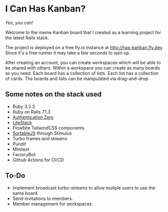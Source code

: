 # I Can Has Kanban?
*Yes, you can!*

Welcome to the meme Kanban board that I created as a learning project for the latest Rails stack.

The project is deployed on a free fly.io instance at http://has-kanban.fly.dev
Since it's a free runner it may take a few seconds to spin up.

After creating an account, you can create workspaces which will be able to be shared with others.
Within a workspace you can create as many boards as you need.
Each board has a collection of lists.
Each list has a collection of cards.
The boards and lists can be manipulated via drag-and-drop.

## Some notes on the stack used
- Ruby 3.2.3
- Ruby on Rails 7.1.3
- [Authentication Zero](https://github.com/lazaronixon/authentication-zero)
- [LiteStack](https://github.com/oldmoe/litestack)
- Flowbite TailwindCSS components
- [SortableJS](https://github.com/SortableJS/Sortable) through Stimulus
- Turbo frames and streams
- Pundit
- Minitest
- FactoryBot
- Github Actions for CI/CD

## To-Do
- Implement broadcast turbo-streams to allow muliple users to use the same board.
- Send invitations to members.
- Member management for workspaces.

